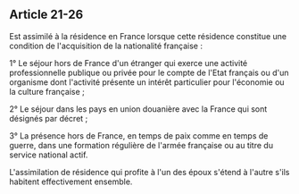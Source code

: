 Article 21-26
----
Est assimilé à la résidence en France lorsque cette résidence constitue une
condition de l'acquisition de la nationalité française :

1° Le séjour hors de France d'un étranger qui exerce une activité
professionnelle publique ou privée pour le compte de l'Etat français ou d'un
organisme dont l'activité présente un intérêt particulier pour l'économie ou la
culture française ;

2° Le séjour dans les pays en union douanière avec la France qui sont désignés
par décret ;

3° La présence hors de France, en temps de paix comme en temps de guerre, dans
une formation régulière de l'armée française ou au titre du service national
actif.

L'assimilation de résidence qui profite à l'un des époux s'étend à l'autre s'ils
habitent effectivement ensemble.
